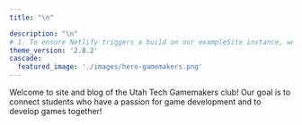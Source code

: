 ```yaml
---
title: "\n"

description: "\n"
# 1. To ensure Netlify triggers a build on our exampleSite instance, we need to change a file in the exampleSite directory.
theme_version: '2.8.2'
cascade:
  featured_image: './images/hero-gamemakers.png'
---
```

Welcome to site and blog of the Utah Tech Gamemakers club! Our goal is to connect students who have a passion for game development and to develop games together!